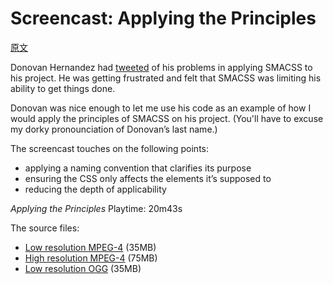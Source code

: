 # Screencast: Applying the Principles

[原文](https://smacss.com/book/screencast-1)

Donovan Hernandez had [tweeted](https://twitter.com/#!/herrrnandez/status/147416331388583937) of his problems in applying SMACSS to his project. He was getting frustrated and felt that SMACSS was limiting his ability to get things done.

Donovan was nice enough to let me use his code as an example of how I would apply the principles of SMACSS on his project. (You'll have to excuse my dorky pronounciation of Donovan’s last name.)

The screencast touches on the following points:

* applying a naming convention that clarifies its purpose
* ensuring the CSS only affects the elements it’s supposed to
* reducing the depth of applicability



*Applying the Principles*
Playtime: 20m43s



The source files:

* [Low resolution MPEG-4](https://smacss.com/files/smacss-one.m4v) (35MB)
* [High resolution MPEG-4](https://smacss.com/files/smacss-one-large.m4v) (75MB)
* [Low resolution OGG](https://smacss.com/files/smacss-one.ogv) (35MB)

